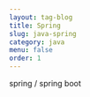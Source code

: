 ```yaml
---
layout: tag-blog
title: Spring
slug: java-spring
category: java
menu: false
order: 1
---
```


spring / spring boot
